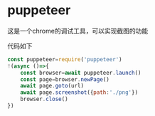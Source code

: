 # puppeteer

这是一个chrome的调试工具，可以实现截图的功能

代码如下

```javascript
const puppeteer=require('puppeteer')
!(async ()=>{
    const browser=await puppeteer.launch()
    const page=browser.newPage()
    await page.goto(url)
  	await page.screenshot({path:'./png'})
  	browser.close()
})
```

